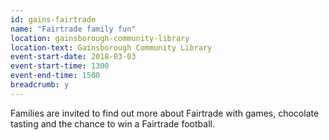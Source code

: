 ```yaml
---
id: gains-fairtrade
name: "Fairtrade family fun"
location: gainsborough-community-library
location-text: Gainsborough Community Library
event-start-date: 2018-03-03
event-start-time: 1300
event-end-time: 1500
breadcrumb: y
---
```


Families are invited to find out more about Fairtrade with games, chocolate tasting and the chance to win a Fairtrade football.
